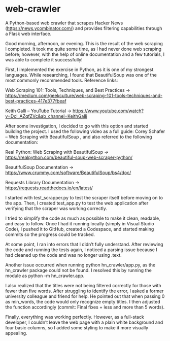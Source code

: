 # web-crawler

A Python-based web crawler that scrapes Hacker News (https://news.ycombinator.com/) and provides filtering capabilities through a Flask web interface.

Good morning, afternoon, or evening. This is the result of the web scraping I completed. It took me quite some time, as I had never done web scraping before; however, with the help of online documentation and a few tutorials, I was able to complete it successfully!

First, I implemented the exercise in Python, as it is one of my strongest languages. While researching, I found that BeautifulSoup was one of the most commonly recommended tools. Reference links:

Web Scraping 101: Tools, Techniques, and Best Practices -> https://medium.com/geekculture/web-scraping-101-tools-techniques-and-best-practices-417e377fbeaf

Keith Galli – YouTube Tutorial -> https://www.youtube.com/watch?v=DcI_AZqfZVc&ab_channel=KeithGalli

After some investigation, I decided to go with this option and started building the project. I used the following video as a full guide: Corey Schafer – Web Scraping with BeautifulSoup
, and also referred to the following documentation:

Real Python: Web Scraping with BeautifulSoup -> https://realpython.com/beautiful-soup-web-scraper-python/

BeautifulSoup Documentation -> https://www.crummy.com/software/BeautifulSoup/bs4/doc/

Requests Library Documentation -> https://requests.readthedocs.io/en/latest/

I started with test_scrapper.py to test the scraper itself before moving on to the app. Then, I created test_app.py to test the web application after verifying that the scraper was working correctly.

I tried to simplify the code as much as possible to make it clean, readable, and easy to follow. Once I had it running locally (simply in Visual Studio Code), I pushed it to GitHub, created a Codespace, and started making commits so the progress could be tracked.

At some point, I ran into errors that I didn’t fully understand. After reviewing the code and running the tests again, I noticed a parsing issue because I had cleaned up the code and was no longer using .text.

Another issue occurred when running python hn_crawler/app.py, as the hn_crawler package could not be found. I resolved this by running the module as python -m hn_crawler.app.

I also realized that the titles were not being filtered correctly for those with fewer than five words. After struggling to identify the error, I asked a former university colleague and friend for help. He pointed out that when passing 0 as min_words, the code would only recognize empty titles. I then adjusted the function accordingly (commit: Final fixes + less and more than 5 words).

Finally, everything was working perfectly. However, as a full-stack developer, I couldn’t leave the web page with a plain white background and four basic columns, so I added some styling to make it more visually appealing.
